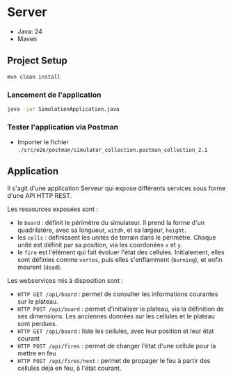 # Server

- Java: 24
- Maven
## Project Setup

```sh
mvn clean install
```

### Lancement de l'application

```sh
java -jar SimulationApplication.java
```

### Tester l'application via Postman

- Importer le fichier `./src/e2e/postman/simulator_collection.postman_collection_2.1`

## Application

Il s'agit d'une application Serveur qui expose différents services sous forme d'une API HTTP REST.

Les ressources exposées sont :
- le `board` : définit le périmètre du simulateur. Il prend la forme d'un quadrilatère, avec sa longueur, `witdh`, et sa largeur, `height`.
- les `cells` : définissent les unités de terrain dans le périmètre. Chaque unité est définit par sa position, via les coordonées `x` et `y`.
- le `fire` est l'élément qui fait évoluer l'état des cellules. Initialement, elles sont définies comme `vertes`, puis elles s'enflamment (`burning`), et enfin meurent (`dead`).

Les webservices mis à disposition sont :
- `HTTP GET /api/board` : permet de consulter les informations courantes sur le plateau.
- `HTTP POST /api/board` : permet d'initialiser le plateau, via la définition de ses dimensions. Les anciennes données sur les cellules et le plateau sont perdues.
- `HTTP GET /api/board` : liste les cellules, avec leur position et leur état courant
- `HTTP POST /api/fires` : permet de changer l'état d'une cellule pour la mettre en feu
- `HTTP POST /api/fires/next` : permet de propager le feu à partir des cellules déjà en feu, à l'état courant.